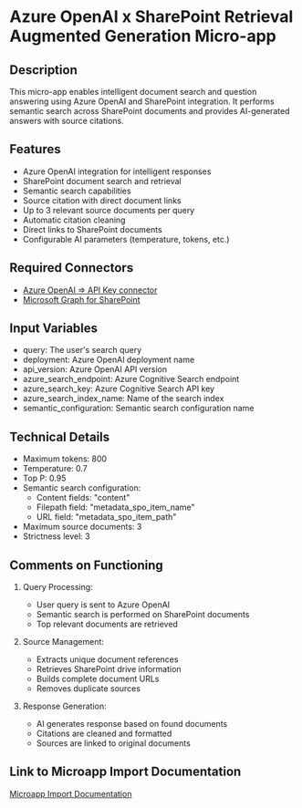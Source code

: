 # Azure OpenAI x SharePoint Retrieval Augmented Generation Micro-app

## Description
This micro-app enables intelligent document search and question answering using Azure OpenAI and SharePoint integration. It performs semantic search across SharePoint documents and provides AI-generated answers with source citations.

## Features
- Azure OpenAI integration for intelligent responses
- SharePoint document search and retrieval
- Semantic search capabilities
- Source citation with direct document links
- Up to 3 relevant source documents per query
- Automatic citation cleaning
- Direct links to SharePoint documents
- Configurable AI parameters (temperature, tokens, etc.)

## Required Connectors
- [Azure OpenAI => API Key connector](https://docs.lumapps.com/docs/docs/admin-administration-landing/admin-l6088963918247602/admin-l9650191038731043extensions/admin-l43084339674928007extensions/admin-l7993326440200267extensions)
- [Microsoft Graph for SharePoint](https://docs.lumapps.com/docs/docs/admin-administration-landing/admin-l6088963918247602/admin-l9650191038731043extensions/admin-l43084339674928007extensions/admin-l7795612209312086extensions)

## Input Variables
- query: The user's search query
- deployment: Azure OpenAI deployment name
- api_version: Azure OpenAI API version
- azure_search_endpoint: Azure Cognitive Search endpoint
- azure_search_key: Azure Cognitive Search API key
- azure_search_index_name: Name of the search index
- semantic_configuration: Semantic search configuration name

## Technical Details
- Maximum tokens: 800
- Temperature: 0.7
- Top P: 0.95
- Semantic search configuration:
  - Content fields: "content"
  - Filepath field: "metadata_spo_item_name"
  - URL field: "metadata_spo_item_path"
- Maximum source documents: 3
- Strictness level: 3

## Comments on Functioning
1. Query Processing:
   - User query is sent to Azure OpenAI
   - Semantic search is performed on SharePoint documents
   - Top relevant documents are retrieved

2. Source Management:
   - Extracts unique document references
   - Retrieves SharePoint drive information
   - Builds complete document URLs
   - Removes duplicate sources

3. Response Generation:
   - AI generates response based on found documents
   - Citations are cleaned and formatted
   - Sources are linked to original documents

## Link to Microapp Import Documentation
[Microapp Import Documentation](#)